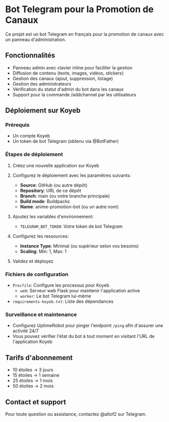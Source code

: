 # Bot Telegram pour la Promotion de Canaux

Ce projet est un bot Telegram en français pour la promotion de canaux avec un panneau d'administration.

## Fonctionnalités
- Panneau admin avec clavier inline pour faciliter la gestion
- Diffusion de contenu (texte, images, vidéos, stickers)
- Gestion des canaux (ajout, suppression, listage)
- Gestion des administrateurs
- Vérification du statut d'admin du bot dans les canaux
- Support pour la commande /addchannel par les utilisateurs

## Déploiement sur Koyeb

### Prérequis
- Un compte Koyeb
- Un token de bot Telegram (obtenu via @BotFather)

### Étapes de déploiement

1. Créez une nouvelle application sur Koyeb
2. Configurez le déploiement avec les paramètres suivants:
   - **Source**: GitHub (ou autre dépôt)
   - **Repository**: URL de ce dépôt
   - **Branch**: main (ou votre branche principale)
   - **Build mode**: Buildpacks
   - **Name**: anime-promotion-bot (ou un autre nom)

3. Ajoutez les variables d'environnement:
   - `TELEGRAM_BOT_TOKEN`: Votre token de bot Telegram

4. Configurez les ressources:
   - **Instance Type**: Minimal (ou supérieur selon vos besoins)
   - **Scaling**: Min: 1, Max: 1

5. Validez et déployez

### Fichiers de configuration
- `Procfile`: Configure les processus pour Koyeb
  - `web`: Serveur web Flask pour maintenir l'application active
  - `worker`: Le bot Telegram lui-même
- `requirements-koyeb.txt`: Liste des dépendances

### Surveillance et maintenance
- Configurez UptimeRobot pour pinger l'endpoint `/ping` afin d'assurer une activité 24/7
- Vous pouvez vérifier l'état du bot à tout moment en visitant l'URL de l'application Koyeb

## Tarifs d'abonnement
- 10 étoiles → 3 jours
- 15 étoiles → 1 semaine
- 25 étoiles → 1 mois
- 50 étoiles → 2 mois

## Contact et support
Pour toute question ou assistance, contactez @altof2 sur Telegram.